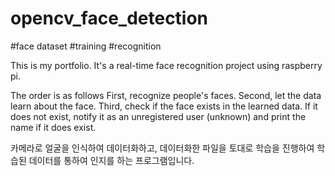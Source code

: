 # opencv_face_detection
#face dataset #training #recognition

This is my portfolio.
It's a real-time face recognition project using raspberry pi.

The order is as follows
First, recognize people's faces.
Second, let the data learn about the face.
Third, check if the face exists in the learned data. If it does not exist, notify it as an unregistered user (unknown) and print the name if it does exist.


카메라로 얼굴을 인식하여 데이터화하고, 
데이터화한 파일을 토대로 학습을 진행하여 학습된 데이터를 통하여 인지를 하는 프로그램입니다.
